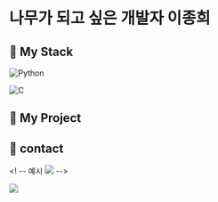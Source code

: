 # 나무가 되고 싶은 개발자 이종희

<!--
**paperlee0511/paperlee0511** is a ✨ _special_ ✨ repository because its `README.md` (this file) appears on your GitHub profile.

Here are some ideas to get you started:

- 🔭 I’m currently working on ...
- 🌱 I’m currently learning ...
- 👯 I’m looking to collaborate on ...
- 🤔 I’m looking for help with ...
- 💬 Ask me about ...
- 📫 How to reach me: ...
- 😄 Pronouns: ...
- ⚡ Fun fact: ...![bookstack](https://github.com/user-attachments/assets/10e04e2b-38af-4eca-842d-34f7782267ac)

-->

## 🔭 My Stack 
<!-- https://img.shields.io/badge/{뱃지 이름}-{뱃지 색깔}?logo={로고 이름}&logoColor={로고 색깔} -->
<!-- https://img.shields.io/badge/any_text-you_like-blue -->
<!-- Python -->
  ![Python](https://img.shields.io/badge/Python-3776AB?style=for-the-badge&logo=python&logoColor=white)
<!-- C -->
![C](https://img.shields.io/badge/-2B2728?style=for-the-badge&logo=c&logoColor=white)

## 🏢 My Project

## 💬 contact 
<! -- 예시 
<a href="버튼을 눌렀을 때 이동할 링크" target="_blank"><img src="https://img.shields.io/badge/뱃지레이블-배경색?style=뱃지모양&logo=로고&logoColor=로고색상"/></a>
-->
<!-- Notion -->
<a href="https://jazzy-place-65f.notion.site/Portfolio-24560eccbc4a8059aaaac301c90ad056" target="_blank">
  <img src="https://img.shields.io/badge/Notion-000000?style=for-the-badge&logo=notion&logoColor=white"/>
</a>


